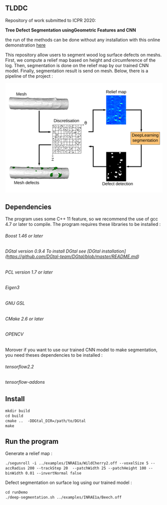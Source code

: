 ## TLDDC
<!--This code use a previous work (https://github.com/vanthonguyen/treelogdefectsegmentation). The previous work first compute a centerline from a tree mesh (by accumulation in 3D voxels) then an estimation of the surface radius is done by the studies of rectangular patch around vertices mesh. This allows the computation of delta distance for each vertices. Finally a treshold  (Rosin) is compute to distinguish wich vertices is a part of defect or not. To know more about the previous work, there is an online demo : http://ipol-geometry.loria.fr/~kerautre/ipol_demo/TDD_IPOLDemo/ and there is an article :  ICPR 2016 "Segmentation of defects on log surface from terrestrial Lidar data".

Here, we want to explore an other use of the centerline. The main idea, is using centerline to unroll tree mesh, then work on 2D image with an intensity able to represent defect shape. This image may be usefull to labeling task, segmentation task, and clasification task. -->
Repository of work submitted to ICPR 2020:

**Tree Defect Segmentation usingGeometric Features and CNN**

the run of the methods can be done without any installation with this online demonstration [here](http://kerautret.github.io/TLDDC)

This repository allow users to segment wood log surface defects on meshs. First, we compute a relief map based on height and circumference of the log. Then, segmentation is done on the relief map by our trained CNN model. Finally, segmentation result is send on mesh. Below, there is a pipeline of the project :  

![alt text](pipeline.png?raw=true "Pipeline")

## Dependencies
The program uses some C++ 11 feature, so we recommend the use of gcc 4.7 or later to compile. The program requires these libraries to be installed :
###### Boost 1.46 or later
###### DGtal version 0.9.4 To install DGtal see [DGtal installation] (https://github.com/DGtal-team/DGtal/blob/master/README.md)
###### PCL version 1.7 or later
###### Eigen3
###### GNU GSL
###### CMake 2.6 or later
###### OPENCV
Morover if you want to use our trained CNN model to make segmentation, you need theses dependencies to be installed :
###### tensorflow2.2
###### tensorflow-addons
## Install
```
mkdir build
cd build
cmake ..  -DDGtal_DIR=/path/to/DGtal
make
```
## Run the program
Generate a relief map :
```
./segunroll -i ../examples/INRAE1a/WildCherry2.off --voxelSize 5 --accRadius 200 --trackStep 20  --patchWidth 25 --patchHeight 100 --binWidth 0.01 --invertNormal false
```
Defect segmentation on surface log using our trained model :
```
cd runDemo
./deep-segmentation.sh ../examples/INRAE1a/Beech.off
```
